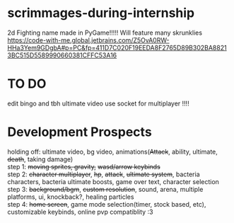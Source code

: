 # scrimmages-during-internship
2d Fighting name made in PyGame!!!!!
Will feature many skrunklies
https://code-with-me.global.jetbrains.com/Z5OvA0RW-HHa3Yem9GDgbA#p=PC&fp=411D7C020F19EEDA8F2765D89B302BA88213BC515D5589990660381CFFC53A16
# TO DO
edit bingo and tbh ultimate video 
use socket for multiplayer !!!!  




# Development Prospects
holding off: ultimate video, bg video, animations(~~Attack~~, ability, ultimate, ~~death~~, taking damage)  
step 1: ~~moving sprites, gravity,~~ ~~wasd/arrow keybinds~~  
step 2: ~~character multiplayer~~, ~~hp~~, ~~attack~~, ~~ultimate system~~, bacteria characters, bacteria ultimate boosts,  game over text, character selection  
step 3: ~~background/bgm~~, ~~custom resolution~~, sound, arena, multiple platforms, ui, knockback?, healing particles  
step 4: ~~home screen~~, game mode selection(timer, stock based, etc), customizable keybinds, online pvp compatiblity :3
